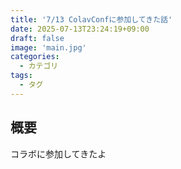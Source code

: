 ```yaml
---
title: '7/13 ColavConfに参加してきた話'
date: 2025-07-13T23:24:19+09:00
draft: false
image: 'main.jpg'
categories:
  - カテゴリ
tags:
  - タグ
---
```


## 概要
コラボに参加してきたよ